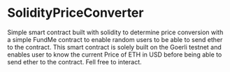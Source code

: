 # SolidityPriceConverter


Simple smart contract built with solidity to determine price conversion with a simple FundMe contract to enable random users to be able to send ether to the contract.
This smart contract is solely built on the Goerli testnet and enables user to know the current Price of ETH in USD before being able to send ether to the contract.
Fell free to interact.
